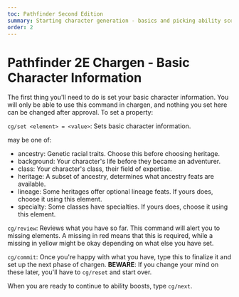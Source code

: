 ```yaml
---
toc: Pathfinder Second Edition
summary: Starting character generation - basics and picking ability scores.
order: 2
---
```

# Pathfinder 2E Chargen - Basic Character Information

The first thing you'll need to do is set your basic character information. You will only be able to use this command in chargen, and nothing you set here can be changed after approval. To set a property:

`cg/set <element> = <value>`: Sets basic character information.

<element> may be one of:

* ancestry: Genetic racial traits. Choose this before choosing heritage.
* background: Your character's life before they became an adventurer.
* class: Your character's class, their field of expertise.
* heritage: A subset of ancestry, determines what ancestry feats are available.
* lineage: Some heritages offer optional lineage feats. If yours does, choose it using this element.
* specialty: Some classes have specialties. If yours does, choose it using this element.

`cg/review`: Reviews what you have so far. This command will alert you to missing elements. A missing in red means that this is required, while a missing in yellow might be okay depending on what else you have set.

`cg/commit`: Once you're happy with what you have, type this to finalize it and set up the next phase of chargen. **BEWARE**: If you change your mind on these later, you'll have to `cg/reset` and start over.

When you are ready to continue to ability boosts, type `cg/next`.
